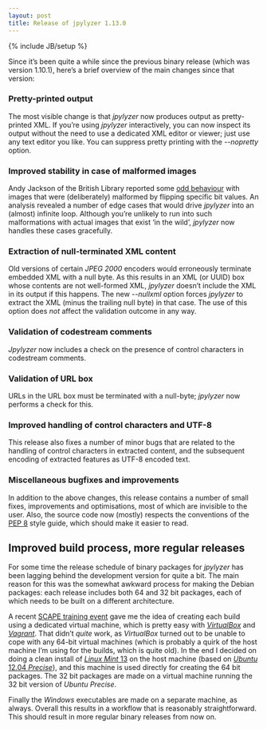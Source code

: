 ```yaml
---
layout: post
title: Release of jpylyzer 1.13.0 
---
```

{% include JB/setup %}

Since it&#8217;s been quite a while since the previous binary release (which was version 1.10.1), here&#8217;s a brief overview of the main changes since that version:

### Pretty-printed output
The most visible change is that *jpylyzer* now produces output as pretty-printed XML. If you&#8217;re using *jpylyzer* interactively, you can now inspect its output without the need to use a dedicated XML editor or viewer; just use any text editor you like. You can suppress pretty printing with the *--nopretty* option.

### Improved stability in case of malformed images
Andy Jackson of the British Library reported some [odd behaviour](https://github.com/openplanets/jpylyzer/issues/31) with images that were (deliberately) malformed by flipping specific bit values. An analysis revealed a number of edge cases that would drive *jpylyzer* into an (almost) infinite loop. Although  you&#8217;re unlikely to run into such malformations with actual images that exist &#8216;in the wild&#8217;, *jpylyzer* now handles these cases gracefully.

### Extraction of null-terminated XML content
Old versions of certain *JPEG 2000* encoders would erroneously terminate embedded XML with a null byte. As this results in an XML (or UUID) box whose contents are not well-formed XML, *jpylyzer* doesn&#8217;t include the XML in its output if this happens. The new *--nullxml* option forces *jpylyzer* to extract the XML (minus the trailing null byte) in that case. The use of this option does *not* affect the validation outcome in any way.

### Validation of codestream comments
*Jpylyzer* now includes a check on the presence of control characters in codestream comments.

### Validation of URL box
URLs in the URL box must be terminated with a null-byte; *jpylyzer* now performs a check for this.  
 
### Improved handling of control characters and UTF-8
This release also fixes a number of minor bugs that are related to the handling of control characters in extracted content, and the subsequent encoding of extracted features as UTF-8 encoded text.

### Miscellaneous bugfixes and improvements
In addition to the above changes, this release contains a number of small fixes, improvements and optimisations, most of which are invisible to the user. Also, the source code now (mostly) respects the conventions of the [PEP 8](http://legacy.python.org/dev/peps/pep-0008/) style guide, which should make it easier to read.

## Improved build process, more regular releases
For some time the release schedule of binary packages for *jpylyzer* has been lagging behind the development version for quite a bit. The main reason for this was the somewhat awkward process for making the Debian packages: each release includes both 64 and 32 bit packages, each of which needs to be built on a different architecture.

A recent [SCAPE training event](http://wiki.opf-labs.org/display/SP/SCAPE+Training+Event+-+Preserving+Your+Preservation+Tools) gave me the idea of creating each build using a dedicated virtual machine, which is pretty easy with [*VirtualBox*](https://www.virtualbox.org/) and [*Vagrant*](http://www.vagrantup.com/). That didn&#8217;t *quite* work, as *VirtualBox* turned out to be unable to cope with any 64-bit virtual machines (which is probably a quirk of the host machine I&#8217;m using for the builds, which is quite old). In the end I decided on doing a clean install of [*Linux Mint* 13](http://www.linuxmint.com/release.php?id=18) on the host machine (based on [*Ubuntu* 12.04 *Precise*](http://releases.ubuntu.com/12.04/)), and this machine is used directly for creating the 64 bit packages. The 32 bit packages are made on a virtual machine running the 32 bit version of *Ubuntu Precise*.

Finally the *Windows* executables are made on a separate machine, as always. Overall this results in a workflow that is reasonably straightforward. This should result in more regular binary releases from now on.

